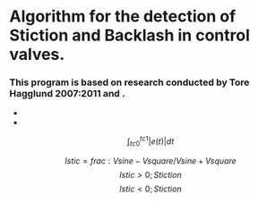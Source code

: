 # Algorithm for the detection of Stiction and Backlash in control valves.
### This program is based on research conducted by Tore Hagglund 2007:2011 and .
-
- 

$$ {\int_{tc0}^{tc1}|e(t)|dt} $$

$$ {Istic = frac: Vsine - Vsquare / Vsine + Vsquare } $$        $$ {Istic  > 0 ; Stiction} $$
                                                                $$ {Istic  < 0 ; Stiction} $$
